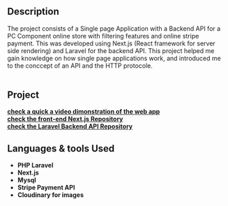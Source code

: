 <h1></h1>

<h2>Description</h2>
The project consists of a Single page Application with a Backend API for a PC Component online store with filtering features and online stripe payment. 
This was developed using Next.js (React framework for server side rendering) and Laravel for the backend API.
This project helped me gain knowledge on how single page applications work, and introduced me to the conccept of an API and the HTTP protocole.
<br />
<br />
<h2>Project</h2>

<b>[check a quick a video dimonstration of the web app](https://drive.google.com/file/d/18mPwDOYo_0q1ZvQP0qpf7jCl-vp33RtQ/view?usp=sharing)</b> </br>
<b>[check the front-end Next.js Repository](https://github.com/riad-999/pc-store)</b> </br>
<b>[check the Laravel Backend API Repository](https://github.com/riad-999/tech-sotre-backend-api)</b>

<h2>Languages & tools Used</h2>

- <b>PHP Laravel</b>
- <b>Next.js</b>
- <b>Mysql</b>
- <b> Stripe Payment API </b>
- <b> Cloudinary for images </b>
